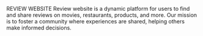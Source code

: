 REVIEW WEBSITE 
  Review website  is a dynamic platform for users to find and share reviews on movies, restaurants, products, and more. 
  Our mission is to foster a community where experiences are shared, helping others make informed decisions.
